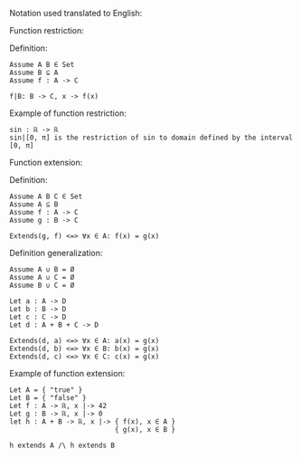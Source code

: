 Notation used translated to English:

Function restriction:

  Definition:

    Assume A B ∈ Set
    Assume B ⊆ A
    Assume f : A -> C

    f|B: B -> C, x -> f(x)

  Example of function restriction:

    sin : ℝ -> ℝ 
    sin|[0, π] is the restriction of sin to domain defined by the interval [0, π]

Function extension:

  Definition:

    Assume A B C ∈ Set
    Assume A ⊆ B
    Assume f : A -> C
    Assume g : B -> C

    Extends(g, f) <=> ∀x ∈ A: f(x) = g(x)

  Definition generalization:

    Assume A ∪ B = Ø
    Assume A ∪ C = Ø
    Assume B ∪ C = Ø

    Let a : A -> D
    Let b : B -> D
    Let c : C -> D
    Let d : A + B + C -> D

    Extends(d, a) <=> ∀x ∈ A: a(x) = g(x)
    Extends(d, b) <=> ∀x ∈ B: b(x) = g(x)
    Extends(d, c) <=> ∀x ∈ C: c(x) = g(x)
  
  Example of function extension:

    Let A = { "true" }
    Let B = { "false" }
    Let f : A -> ℝ, x |-> 42
    Let g : B -> ℝ, x |-> 0
    let h : A + B -> ℝ, x |-> { f(x), x ∈ A }
                              { g(x), x ∈ B }

    h extends A /\ h extends B